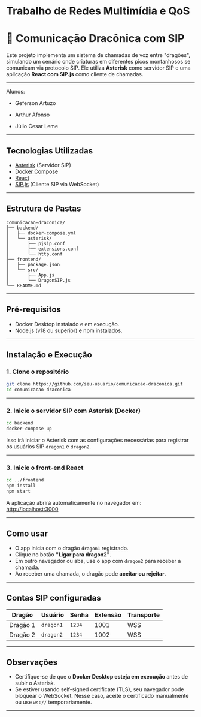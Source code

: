 # Trabalho de Redes Multimídia e QoS
# 🐉 Comunicação Dracônica com SIP

Este projeto implementa um sistema de chamadas de voz entre "dragões", simulando um cenário onde criaturas em diferentes picos montanhosos se comunicam via protocolo SIP. Ele utiliza **Asterisk** como servidor SIP e uma aplicação **React com SIP.js** como cliente de chamadas.

---


Alunos:
- Geferson Artuzo 

- Arthur Afonso

- Júlio Cesar Leme

---

## Tecnologias Utilizadas

- [Asterisk](https://www.asterisk.org/) (Servidor SIP)
- [Docker Compose](https://docs.docker.com/compose/)
- [React](https://reactjs.org/)
- [SIP.js](https://sipjs.com/) (Cliente SIP via WebSocket)

---

## Estrutura de Pastas

```
comunicacao-draconica/
├── backend/
│   ├── docker-compose.yml
│   └── asterisk/
│       ├── pjsip.conf
│       ├── extensions.conf
│       └── http.conf
├── frontend/
│   ├── package.json
│   └── src/
│       ├── App.js
│       └── DragonSIP.js
└── README.md
```

---

## Pré-requisitos

- Docker Desktop instalado e em execução.
- Node.js (v18 ou superior) e npm instalados.
---

##  Instalação e Execução

### 1. Clone o repositório

```bash
git clone https://github.com/seu-usuario/comunicacao-draconica.git
cd comunicacao-draconica
```

---

### 2. Inicie o servidor SIP com Asterisk (Docker)

```bash
cd backend
docker-compose up
```

Isso irá iniciar o Asterisk com as configurações necessárias para registrar os usuários SIP `dragon1` e `dragon2`.

---

### 3. Inicie o front-end React

```bash
cd ../frontend
npm install
npm start
```

A aplicação abrirá automaticamente no navegador em:  
[http://localhost:3000](http://localhost:3000)

---

## Como usar

- O app inicia com o dragão `dragon1` registrado.
- Clique no botão **"Ligar para dragon2"**.
- Em outro navegador ou aba, use o app com `dragon2` para receber a chamada.
- Ao receber uma chamada, o dragão pode **aceitar ou rejeitar**.

---

## Contas SIP configuradas

| Dragão   | Usuário   | Senha | Extensão | Transporte |
|----------|-----------|--------|----------|------------|
| Dragão 1 | `dragon1` | `1234` | 1001     | WSS        |
| Dragão 2 | `dragon2` | `1234` | 1002     | WSS        |

---

##  Observações

- Certifique-se de que o **Docker Desktop esteja em execução** antes de subir o Asterisk.
- Se estiver usando self-signed certificate (TLS), seu navegador pode bloquear o WebSocket. Nesse caso, aceite o certificado manualmente ou use `ws://` temporariamente.

---

